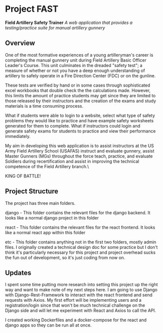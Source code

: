 # Project FAST
**Field Artillery Safety Trainer**
*A web application that provides a testing/practice suite for manual artillery gunnery*


## Overview
One of the most formative experiences of a young artilleryman's career is completing the manual gunnery
unit during Field Artillery Basic Officer Leader's Course. This unit culminates in the dreaded "safety test"; a measure of whether or not you have a deep enough understanding of artillery to safely operate in a Fire Direction Center (FDC) or on the gunline.

These tests are verified by hand or in some cases through sophisticated excel workbooks that double check the the calculations made. However, this limits the amount of practice students may get since they are limited to those released by their instructors and the creation of the exams and study materials is a time consuming process.

What if students were able to login to a website, select what type of safety problems they would like to practice
and have example safety worksheets generated for them to complete. What if instructors could login and generate
safety exams for students to practice and view their performance immediately.

My aim in developing this web application is to assist instructors at the US Army Field Artillery School (USAFAS) instruct and evaluate gunnery,
assist Master Gunners (MGs) throughout the force teach, practice, and evaluate Soldiers during recertification and assist in improving the
technical competence of the Field Artillery branch.\

KING OF BATTLE!

## Project Structure

The project has three main folders.

django - This folder contains the relevant files for the django backend. It looks like a normal django project in this folder

react - This folder contains the relevant files for the react frontend. It looks like a normal react app within this folder

etc - This folder contains anything not in the first two folders, mostly admin files. I originally created a technical design doc for some practice but I don't think it's particularly necessary for this project and project overhead sucks the fun out of development, so it's just coding from now on.

## Updates 
 I spent some time putting more research into setting this project up the right way and want to make note of my next steps here. I am going to use Django with Django-Rest-Framework to interact with the react frontend and send requests with Axios. My first effort will be implementing users and a registration/login since that won't be much technical challenge on the Django side and will let me experiment with React and Axios to call the API.

I created working Dockerfiles and a docker-compose for the react and django apps so they can be run all at once.

 